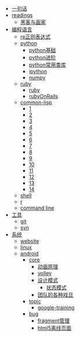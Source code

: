 - [一句话](one-word.md)
- [readings]()
	- [黑客与画家](reading/黑客与画家/黑客与画家.md)
- [编程语言]()
	- [re正则表达式](regular-expression.md)
	- [python](py/python.md)
		- [python基础](py/base.md)
		- [python进阶](py/deep.md)
		- [python常用类库](py/libs.md)
		- [ipython](py/ipython.md)
		- [numpy](py/numpy.md)
	- [ruby](ruby/README.md)
		- [ruby](ruby/ruby.md)
		- [rubyOnRails](ruby/rubyOnRails.md)
	- [common-lisp](lisp/common-lisp.md)
		- [1](lisp/1.md)
		- [2](lisp/2.md)
		- [3](lisp/3.md)
		- [4](lisp/4.md)
		- [5](lisp/5.md)
		- [6](lisp/6.md)
		- [7](lisp/7.md)
		- [8](lisp/8.md)
		- [9](lisp/9.md)
		- [10](lisp/10.md)
		- [11](lisp/11.md)
		- [12](lisp/12.md)
		- [13](lisp/13.md)
		- [14](lisp/14.md)
	- [shell](shell.md)
	- [r](r.md)
	- [command line](command_line.md)
- [工具]()
	- [git](git.md)
	- [svn](svn.md)
- [系统]()
	- [website](website.md)
	- [linux](linux/linux.md)
	- [android](android/README.md)
		- [core]()
			- [动画原理](android/core/动画原理.md)
			- [volley](android/core/volley.md)
			- [设计模式](android/core/design-pattern/README.md)
				- [状态模式](android/core/design-pattern/state.md)
			- [团队的各种戏旦](android/core/role.md)
		- [topic]()
			- [google-training](https://maxmon.github.io/google-android-note)
		- [bug](android/bugs/README.md)
			- [fragment管理](android/bugs/fragment管理.md)
			- [html5离线页面](android/bugs/html5离线页面.md)

